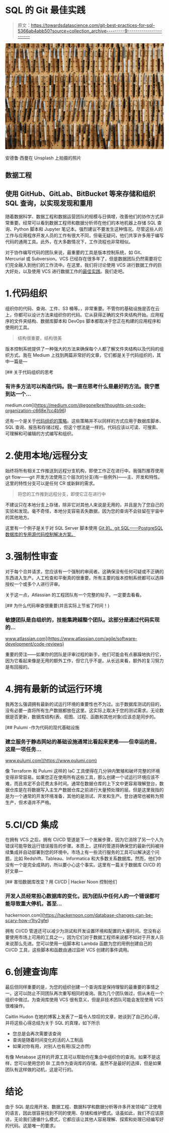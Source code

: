 # SQL 的 Git 最佳实践

> 原文：<https://towardsdatascience.com/git-best-practices-for-sql-5366ab4abb50?source=collection_archive---------9----------------------->

![](img/e150f74ca5d7a5e056dabb4d43ed994e.png)

安德鲁·西曼在 Unsplash 上拍摄的照片

## 数据工程

## 使用 GitHub、GitLab、BitBucket 等来存储和组织 SQL 查询，以实现发现和重用

随着数据科学、数据工程和数据运营团队的规模与日俱增，改善他们的协作方式非常重要。经常可以看到数据工程师和数据分析师在他们的本地机器上存储 SQL 查询、Python 脚本和 Jupyter 笔记本。强烈建议不要发生这种情况。尽管这些人的工作与应用程序开发人员的工作有很大不同，但毫无疑问，他们共享许多用于编写代码的通用工具。此外，在大多数情况下，工作流程也非常相似。

对于协作编写代码的团队来说，最重要的工具是版本控制系统，如 Git、Mercurial 或 Subversion。VCS 已经存在很多年了，但是数据团队仍然需要将它们完全融入到他们的工作流中。在这里，我们将讨论使用 VCS 进行数据工作的巨大好处，以及使用 VCS 进行数据工作的[最佳实践](https://linktr.ee/kovid)。我们走吧。

# 1.代码组织

组织你的代码、查询、工件、S3 桶等。，非常重要。不管你的基础设施是否在云上，你都可以设计方法来组织你的代码。它从获得正确的文件夹结构开始。应用程序的文件夹结构、数据库脚本和 DevOps 脚本都取决于您正在构建的应用程序和使用的工具。

> 结构很重要，结构很美

版本控制系统提供了一种强大的方法来确保每个人都了解文件夹结构以及代码的组织方式。我在 Medium 上找到两篇非常好的文章，它们都是关于代码组织的，其中一篇是—

[](https://medium.com/@egonelbre/thoughts-on-code-organization-c668e7cc4b96) [## 关于代码组织的思考

### 有许多方法可以构造代码。我一直在思考什么是最好的方法。我宁愿到达一个…

medium.com](https://medium.com/@egonelbre/thoughts-on-code-organization-c668e7cc4b96) 

还有一个是关于[代码组织的策略](https://medium.com/@msandin/strategies-for-organizing-code-2c9d690b6f33)。这些策略并不以同样的方式应用于数据库脚本、SQL 查询、报告和存储过程，但这个想法是一样的。代码应该以可读、可搜索、可理解和可编辑的方式编写和组织。

# 2.使用本地/远程分支

始终将所有相关工作推送到远程分支机构，即使工作正在进行中。我强烈推荐使用 git flow——git 开发方法使用三个层次的分支(有一些例外)——主、开发和特性。这里的特性分支可以是任何 CR 或新鲜的需求。

> 将您的工作推到远程分支，即使它正在进行中

不建议只在本地分支上存储，除非它对其他人来说是无用的，并且是为了您自己的实验和发现。毫不奇怪，本地分支容易丢失数据，因为您的查询不会驻留在宇宙中的其他地方。

这里有一个例子是关于对 SQL Server 脚本使用 [Git 的。git SQL——PostgreSQL 数据库的专用源代码控制解决方案。](https://www.red-gate.com/hub/product-learning/sql-source-control/github-and-sql-source-control)

# 3.强制性审查

对于每个合并请求，您应该有一个强制的审阅者。这确保没有任何可疑或不正确的东西进入生产。人工检查和平衡真的很重要。所有主要的版本控制系统都可以选择授权一个或多个人进行评审。

关于这一点，Atlassian 的工程团队有一个完整的帖子。一定要去看看。

[](https://www.atlassian.com/agile/software-development/code-reviews) [## 为什么代码审查很重要(并且实际上节省了时间！)

### 敏捷团队是自组织的，技能集跨越整个团队。这部分是通过代码实现的…

www.atlassian.com](https://www.atlassian.com/agile/software-development/code-reviews) 

重要的旁注——如果你的团队是评审过程的新手，他们可能会有点暴躁地执行它，因为它看起来像是无用的额外工作，但它几乎不是。从长远来看，额外的复习努力是有回报的。

# 4.拥有最新的试运行环境

我再怎么强调拥有最新的试运行环境的重要性也不为过。出于数据库测试的目的，没有必要一直将所有生产数据都放在这里。这实际上取决于您的测试需求。无论数据是否更新，数据库结构(表、视图、过程、函数和其他对象)应该总是同步的。

[](https://www.pulumi.com) [## Pulumi -作为代码的现代基础设施

### 建立服务于静态网站的基础设施通常比看起来更难——但幸运的是，这是一项任务…

www.pulumi.com](https://www.pulumi.com) 

像 Terraform 和 Pulumi 这样的 IaC 工具使得在几分钟内繁殖和破坏完整的环境变得非常容易。如果您正在使用所有这些工具，那么创建一个试运行环境应该不难，而且肯定不会花费太多时间。通常在数据仓库的上下文中更容易理解登台，数据仓库是在将数据写入主生产数据仓库之前进行大量预处理的层。但是这里我指的是为一个通常的开发环境准备，其他的是测试、开发和生产。登台通常也被称为预生产，但术语并不严格。

# 5.CI/CD 集成

在拥有 VCS 之后，拥有 CI/CD 管道是下一个发展步骤，因为它消除了另一个人为错误可能导致运行错误报告的步骤。本质上，这样的管道将确保您的最新代码被持续集成并自动部署到您的环境中。市场上有一些流行服务的工具可以解决这个问题，比如 Redshift、Tableau、Informatica 和大多数关系数据库。然而，他们中没有一个是完全成熟的，所以要小心这个事实。这里有一篇关于数据库 CI/CD 的好文章—

[](https://hackernoon.com/database-changes-can-be-scary-how-r1hy2gfe) [## 害怕数据库改变？用 CI/CD | Hacker Noon 控制他们

### 开发人员经常担心数据库的变化，因为团队中任何人的一个错误都可能导致重大停机，甚至…

hackernoon.com](https://hackernoon.com/database-changes-can-be-scary-how-r1hy2gfe) 

拥有 CI/CD 管道还可以减少为测试和开发设置环境和配置的大量时间。您没有必要使用市场上可用的工具之一，因为它们对于数据工程师来说都不如对于开发人员来说那么先进。您可以使用一组脚本和 Lambda 函数为您的用例创建自己的 CI/CD 工具，这些脚本和函数由通过监听 VCS 创建的事件调用。

# 6.创建查询库

最后但同样重要的是，为您的组织创建一个查询库是保持理智的最重要的事情之一。这可以防止不同团队再次重写相同的查询。我为几个团队做过，但从未在一个组织中做过。为查询库使用 VCS 很有意义，但是非技术团队可能会发现使用 VCS 很难操作。

Caitlin Hudon 在她的博客上发表了一篇令人惊叹的文章，她谈到了自己的心得，并将这些心得总结为关于 SQL 的真理，如下所示

*   您总是会再次需要该查询
*   查询是随着时间变化的活的人工制品
*   如果对你有用，对别人也有用(反之亦然)

有像 Metabase 这样的开源工具可以帮助你在集合中组织你的查询。如果不是这样，您可以使用您的 BI 工具作为查询库的存储。虽然不是最好的选择，但是如果团队有这样做的动机，这是可行的。

# 结论

由于 SQL 是应用开发、数据工程、数据科学和数据分析等许多开发领域广泛使用的语言，因此很容易找到不同的使用、存储和维护模式。话虽如此，我们不应该原谅，无论我们遵循什么模式，它都应该让其他人容易理解、探索和处理已经编写好的代码。这是唯一的要求。